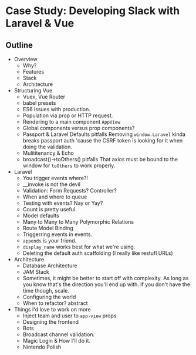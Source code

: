 # Case Study: Developing Slack with Laravel & Vue

## Outline

- Overview
  - Why?
  - Features
  - Stack
  - Architecture
- Structuring Vue
  - Vuex, Vue Router
  - babel presets
  - ES6 issues with production.
  - Population via prop or HTTP request.
  - Rendering to a main component `AppView`
  - Global components versus prop components?
  - Passport & Laravel Defaults pitfalls
    Removing `window.Laravel` kinda breaks passport auth 'cause the CSRF token is looking for
    it when doing the validation.
  - Mulititenancy & Echo
  - broadcast()->toOthers() pitfalls
    That axios must be bound to the window for `toOthers` to work properly.
- Laravel
  - You trigger events where?!
  - __invoke is not the devil
  - Validation: Form Requests? Controller?
  - When and where to queue
  - Testing with events? Nay or Yay?
  - Count is pretty useful.
  - Model defaults
  - Many to Many to Many Polymorphic Relations
  - Route Model Binding
  - Triggerring events in events.
  - `appends` is your friend.
  - `display_name` works best for what we're using.
  - Deleting the default auth scaffolding (I really like restufl URLs)
- Architecture
  - Database Architecture
  - JAM Stack
  - Sometimes, it might be better to start off with complexity.
    As long as you know that's the direction you'll end up with.
    If you don't have the time though, scale.
  - Configuring the world
  - When to refactor? abstract
- Things I'd love to work on more
  - Inject team and user to `app-view` props
  - Designing the frontend
  - Bots
  - Broadcast channel validation.
  - Magic Login & How I'll do it.
  - Nintendo Polish
